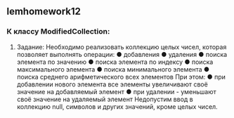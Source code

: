## lemhomework12
### К классу ModifiedCollection: 
1. Задание:
Необходимо реализовать коллекцию целых чисел, которая позволяет выполнять операции:
●	добавления
●	удаления
●	поиска элемента по значению
●	поиска элемента по индексу
●	поиска максимального элемента
●	поиска минимального элемента
●	поиска среднего арифметического всех элементов
При этом:
●	при добавлении нового элемента все элементы увеличивают своё значение на добавляемый элемент
●	при удалении - уменьшают своё значение на удаляемый элемент
Недопустим ввод в коллекцию null, символов и других значений, кроме целых чисел.

